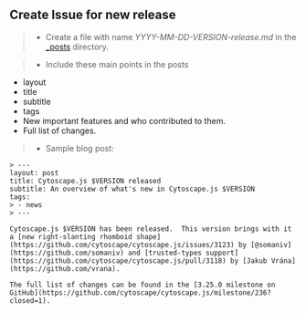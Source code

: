 ## Create Issue for new release

> - Create a file with name <i>YYYY-MM-DD-VERSION-release.md</i> in the [_posts](https://github.com/cytoscape/cytoscape.js-blog/tree/gh-pages/_posts) directory.

> - Include these main points in the posts
  - layout
  - title
  - subtitle
  - tags
  - New important features and who contributed to them.
  - Full list of changes.
  
> - Sample blog post:

```
> ---
layout: post
title: Cytoscape.js $VERSION released
subtitle: An overview of what's new in Cytoscape.js $VERSION
tags:
> - news
> ---

Cytoscape.js $VERSION has been released.  This version brings with it a [new right-slanting rhomboid shape](https://github.com/cytoscape/cytoscape.js/issues/3123) by [@somaniv](https://github.com/somaniv) and [trusted-types support](https://github.com/cytoscape/cytoscape.js/pull/3118) by [Jakub Vrána](https://github.com/vrana).

The full list of changes can be found in the [3.25.0 milestone on GitHub](https://github.com/cytoscape/cytoscape.js/milestone/236?closed=1).
```
